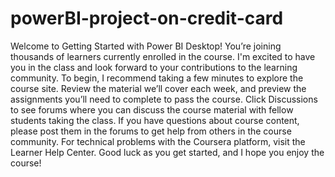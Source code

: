 # powerBI-project-on-credit-card
Welcome to Getting Started with Power BI Desktop! You’re joining thousands of learners currently enrolled in the course. I'm excited to have you in the class and look forward to your contributions to the learning community.  To begin, I recommend taking a few minutes to explore the course site. Review the material we’ll cover each week, and preview the assignments you’ll need to complete to pass the course. Click Discussions to see forums where you can discuss the course material with fellow students taking the class.  If you have questions about course content, please post them in the forums to get help from others in the course community. For technical problems with the Coursera platform, visit the Learner Help Center.  Good luck as you get started, and I hope you enjoy the course!
